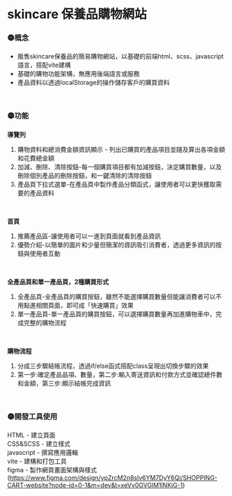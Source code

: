 # skincare 保養品購物網站

### 🟡概念
* 販售skincare保養品的簡易購物網站，以基礎的前端html、scss、javascript語言，搭配vite建構
* 基礎的購物功能架構，無應用後端語言或服務
* 產品資料以透過localStorage的操作儲存客戶的購買資料
<br>

### 🟡功能
**導覽列**
1. 購物資料和總消費金額資訊顯示 - 列出已購買的產品項目並隨及算出各項金額和花費總金額
2. 加減、刪除、清除按鈕-每一個購買項目都有加減按鈕，決定購買數量，以及刪除個別產品的刪除按鈕，和一鍵清除的清除按鈕
3. 產品頁下拉式選單-在產品頁中製作產品分類函式，讓使用者可以更快獲取需要的產品資料
<br>

**首頁**
1. 推薦產品區-讓使用者可以一進到頁面就看到產品資訊
2. 優勢介紹-以簡單的圖片和少量但簡潔的資訊吸引消費者，透過更多資訊的按鈕與使用者互動
<br>

**全產品頁和單一產品頁，2種購買形式**
1. 全產品頁-全產品頁的購買按鈕，雖然不能選擇購買數量但能讓消費者可以不用點進相關頁面，即可成「快速購買」效果
2. 單一產品頁-單一產品頁的購買按鈕，可以選擇購買數量再加進購物車中，完成完整的購物流程
<br>

**購物流程**
1. 分成三步驟結帳流程，透過if/else函式搭配class呈現出切換步驟的效果
2. 第一步:確定產品品項、數量，第二步:輸入寄送資訊和付款方式並確認總件數和金額，第三步:顯示結帳完成資訊
<br>

### 🟡開發工具使用
HTML - 建立頁面<br>
CSS&SCSS - 建立樣式<br>
javascript - 撰寫應用邏輯<br>
vite - 建構和打包工具<br>
figma - 製作網頁畫面架構與樣式 (https://www.figma.com/design/ypZrcM2n8slv6YM7DyY6Qi/SHOPPING-CART-website?node-id=0-1&m=dev&t=xeVv0GVGlM1lNKjG-1)
